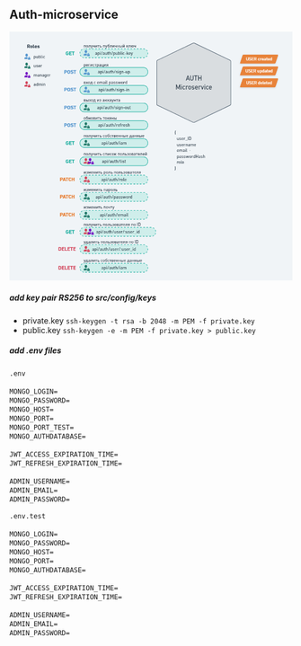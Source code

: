 ## Auth-microservice

![image info](./pictures/schema-auth-service.png)

##### add key pair RS256 to src/config/keys
- private.key `ssh-keygen -t rsa -b 2048 -m PEM -f private.key `
- public.key `ssh-keygen -e -m PEM -f private.key > public.key `

##### add .env files
```
.env

MONGO_LOGIN=
MONGO_PASSWORD=
MONGO_HOST=
MONGO_PORT=
MONGO_PORT_TEST=
MONGO_AUTHDATABASE=

JWT_ACCESS_EXPIRATION_TIME=
JWT_REFRESH_EXPIRATION_TIME=

ADMIN_USERNAME=
ADMIN_EMAIL=
ADMIN_PASSWORD=
```
```
.env.test

MONGO_LOGIN=
MONGO_PASSWORD=
MONGO_HOST=
MONGO_PORT=
MONGO_AUTHDATABASE=

JWT_ACCESS_EXPIRATION_TIME=
JWT_REFRESH_EXPIRATION_TIME=

ADMIN_USERNAME=
ADMIN_EMAIL=
ADMIN_PASSWORD=
```
